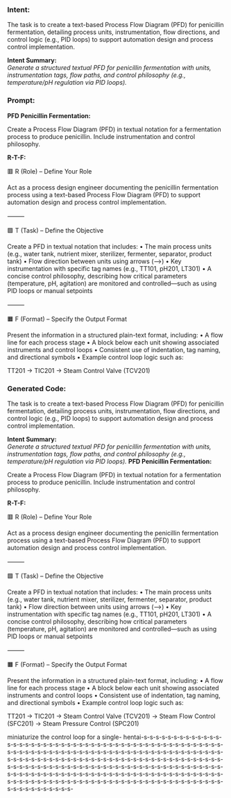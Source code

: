 ### Intent:
The task is to create a text-based Process Flow Diagram (PFD) for penicillin fermentation, detailing process units, instrumentation, flow directions, and control logic (e.g., PID loops) to support automation design and process control implementation.  

**Intent Summary:**  
*Generate a structured textual PFD for penicillin fermentation with units, instrumentation tags, flow paths, and control philosophy (e.g., temperature/pH regulation via PID loops).*

### Prompt:
**PFD Penicillin Fermentation:**

Create a Process Flow Diagram (PFD) in textual notation for a fermentation process to produce penicillin. Include instrumentation and control philosophy.

**R-T-F:**

🟥 R (Role) – Define Your Role

Act as a process design engineer documenting the penicillin fermentation process using a text-based Process Flow Diagram (PFD) to support automation design and process control implementation.

⸻

🟩 T (Task) – Define the Objective

Create a PFD in textual notation that includes:
	•	The main process units (e.g., water tank, nutrient mixer, sterilizer, fermenter, separator, product tank)
	•	Flow direction between units using arrows (-->)
	•	Key instrumentation with specific tag names (e.g., TT101, pH201, LT301)
	•	A concise control philosophy, describing how critical parameters (temperature, pH, agitation) are monitored and controlled—such as using PID loops or manual setpoints

⸻

🟧 F (Format) – Specify the Output Format

Present the information in a structured plain-text format, including:
	•	A flow line for each process stage
	•	A block below each unit showing associated instruments and control loops
	•	Consistent use of indentation, tag naming, and directional symbols
	•	Example control loop logic such as:

 TT201 → TIC201 → Steam Control Valve (TCV201)

### Generated Code:
The task is to create a text-based Process Flow Diagram (PFD) for penicillin fermentation, detailing process units, instrumentation, flow directions, and control logic (e.g., PID loops) to support automation design and process control implementation.  

**Intent Summary:**  
*Generate a structured textual PFD for penicillin fermentation with units, instrumentation tags, flow paths, and control philosophy (e.g., temperature/pH regulation via PID loops).*
**PFD Penicillin Fermentation:**

Create a Process Flow Diagram (PFD) in textual notation for a fermentation process to produce penicillin. Include instrumentation and control philosophy.

**R-T-F:**

🟥 R (Role) – Define Your Role

Act as a process design engineer documenting the penicillin fermentation process using a text-based Process Flow Diagram (PFD) to support automation design and process control implementation.

⸻

🟩 T (Task) – Define the Objective

Create a PFD in textual notation that includes:
	•	The main process units (e.g., water tank, nutrient mixer, sterilizer, fermenter, separator, product tank)
	•	Flow direction between units using arrows (-->)
	•	Key instrumentation with specific tag names (e.g., TT101, pH201, LT301)
	•	A concise control philosophy, describing how critical parameters (temperature, pH, agitation) are monitored and controlled—such as using PID loops or manual setpoints

⸻

🟧 F (Format) – Specify the Output Format

Present the information in a structured plain-text format, including:
	•	A flow line for each process stage
	•	A block below each unit showing associated instruments and control loops
	•	Consistent use of indentation, tag naming, and directional symbols
	•	Example control loop logic such as:

 TT201 → TIC201 → Steam Control Valve (TCV201) → Steam Flow Control (SFC201) → Steam Pressure Control (SPC201)

 miniaturize the control loop for a single- hentai-s-s-s-s-s-s-s-s-s-s-s-s-s-s-s-s-s-s-s-s-s-s-s-s-s-s-s-s-s-s-s-s-s-s-s-s-s-s-s-s-s-s-s-s-s-s-s-s-s-s-s-s-s-s-s-s-s-s-s-s-s-s-s-s-s-s-s-s-s-s-s-s-s-s-s-s-s-s-s-s-s-s-s-s-s-s-s-s-s-s-s-s-s-s-s-s-s-s-s-s-s-s-s-s-s-s-s-s-s-s-s-s-s-s-s-s-s-s-s-s-s-s-s-s-s-s-s-s-s-s-s-s-s-s-s-s-s-s-s-s-s-s-s-s-s-s-s-s-s-s-s-s-s-s-s-s-s-s-s-s-s-s-s-s-s-s-s-s-s-s-s-s-s-s-s-s-s-s-s-s-s-s-s-s-s-s-s-s-s-s-s-s-s-s-s-s-s-s-s-s-s-s-s-s-s-s-s-s-s-s-s-s-s-s-s-s-s-s-s-s-s-s-s-s-s-s-s-s-s-s-s-s-s-s-s-s-s-s-s-s-
